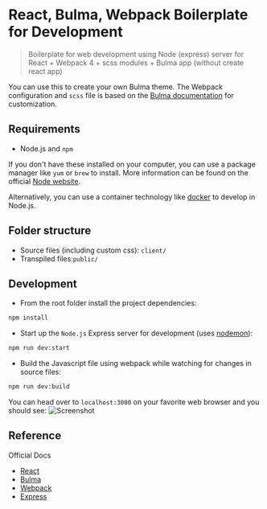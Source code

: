 # React, Bulma, Webpack Boilerplate for Development
> Boilerplate for web development using Node (express) server for React + Webpack 4 + scss modules + Bulma app (without create react app)

You can use this to create your own Bulma theme. The Webpack configuration and `scss` file is based on the [Bulma documentation](https://bulma.io/documentation/customize/) for customization.

## Requirements
- Node.js and `npm`

If you don't have these installed on your computer, you can use a package manager like `yum` or `brew` to install. More information can be found on the official [Node website](Node).

Alternatively, you can use a container technology like [docker](https://hackernoon.com/a-better-way-to-develop-node-js-with-docker-cd29d3a0093) to develop in Node.js.

## Folder structure
- Source files (including custom css): `client/`
- Transpiled files:`public/`

## Development

- From the root folder install the project dependencies:
```sh
npm install
```

- Start up the `Node.js` Express server for development (uses [nodemon](https://nodemon.io/)):
```sh
npm run dev:start
```

- Build the Javascript file using webpack while watching for changes in source files:
```sh
npm run dev:build
```

You can head over to `localhost:3000` on your favorite web browser and you should see:
![Screenshot](https://github.com/manuelag19/node-react-bulma-webpack-boilerplate/blob/master/example.png)

## Reference
Official Docs
- [React](https://reactjs.org/docs/react-api.html)
- [Bulma](https://bulma.io/documentation/)
- [Webpack](https://webpack.js.org/configuration/)
- [Express](https://expressjs.com/) 